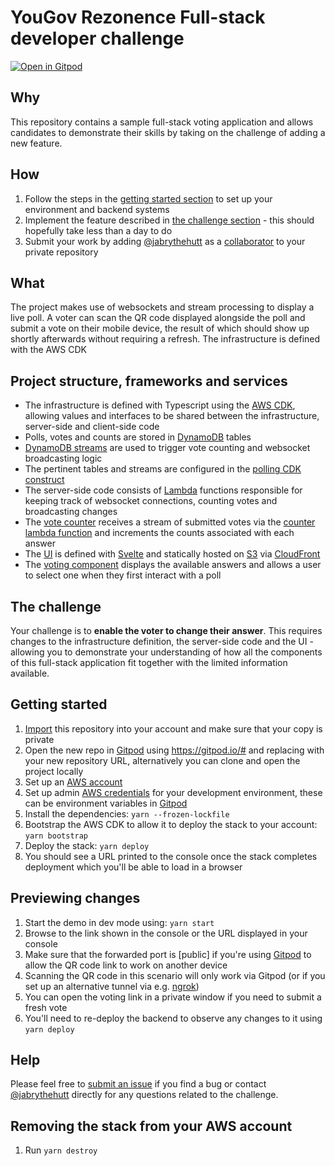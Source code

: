 # YouGov Rezonence Full-stack developer challenge

[![Open in Gitpod](https://gitpod.io/button/open-in-gitpod.svg)](https://gitpod.io/#https://github.com/rezonence/full-stack-challenge.git)

## Why
This repository contains a sample full-stack voting application and allows candidates to demonstrate their skills by taking on the challenge of adding a new feature.

## How
1. Follow the steps in the [getting started section](#getting-started) to set up your environment and backend systems
2. Implement the feature described in [the challenge section](#the-challenge) - this should hopefully take less than a day to do
3. Submit your work by adding [@jabrythehutt](https://github.com/jabrythehutt) as a [collaborator](https://docs.github.com/en/account-and-profile/setting-up-and-managing-your-github-user-account/managing-access-to-your-personal-repositories/inviting-collaborators-to-a-personal-repository) to your private repository

## What
The project makes use of websockets and stream processing to display a live poll. A voter can scan the QR code displayed alongside the poll and submit a vote on their mobile device, the result of which should show up shortly afterwards without requiring a refresh. The infrastructure is defined with the AWS CDK

## Project structure, frameworks and services

* The infrastructure is defined with Typescript using the [AWS CDK](https://docs.aws.amazon.com/cdk/v2/guide/home.html), allowing values and interfaces to be shared between the infrastructure, server-side and client-side code
* Polls, votes and counts are stored in [DynamoDB](https://aws.amazon.com/dynamodb/) tables 
* [DynamoDB streams](https://docs.aws.amazon.com/amazondynamodb/latest/developerguide/Streams.html) are used to trigger vote counting and websocket broadcasting logic
* The pertinent tables and streams are configured in the [polling CDK construct](src/polls/PollsConstruct.ts)
* The server-side code consists of [Lambda](https://aws.amazon.com/lambda/) functions responsible for keeping track of websocket connections, counting votes and broadcasting changes
* The [vote counter](src/polls/VoteCounter.ts) receives a stream of submitted votes via the [counter lambda function](src/polls/counter/handler.ts) and increments the counts associated with each answer
* The [UI](src/poller/) is defined with [Svelte](https://svelte.dev) and statically hosted on [S3](https://aws.amazon.com/s3/) via [CloudFront](https://aws.amazon.com/cloudfront/)
* The [voting component](src/poller/Vote.svelte) displays the available answers and allows a user to select one when they first interact with a poll

## The challenge
Your challenge is to **enable the voter to change their answer**. This requires changes to the infrastructure definition, the server-side code and the UI - allowing you to demonstrate your understanding of how all the components of this full-stack application fit together with the limited information available.

## Getting started
1. [Import](https://docs.github.com/en/get-started/importing-your-projects-to-github/importing-source-code-to-github/importing-a-repository-with-github-importer) this repository into your account and make sure that your copy is private
2. Open the new repo in [Gitpod](https://www.gitpod.io/docs/getting-started) using https://gitpod.io/#<your-new-repo-url> and replacing <your-new-repo-url> with your new repository URL, alternatively you can clone and open the project locally
3. Set up an [AWS account](https://aws.amazon.com/account/) 
4. Set up admin [AWS credentials](https://docs.aws.amazon.com/cli/latest/userguide/cli-configure-envvars.html) for your development environment, these can be environment variables in [Gitpod](https://www.gitpod.io/docs/environment-variables)
5. Install the dependencies: `yarn --frozen-lockfile`
6. Bootstrap the AWS CDK to allow it to deploy the stack to your account: `yarn bootstrap`
7. Deploy the stack: `yarn deploy`
8. You should see a URL printed to the console once the stack completes deployment which you'll be able to load in a browser

## Previewing changes
1. Start the demo in dev mode using: `yarn start`
2. Browse to the link shown in the console or the URL displayed in your console
3. Make sure that the forwarded port is [public] if you're using [Gitpod](https://www.gitpod.io/docs/config-ports) to allow the QR code link to work on another device
4. Scanning the QR code in this scenario will only work via Gitpod (or if you set up an alternative tunnel via e.g. [ngrok](https://ngrok.com/))
5. You can open the voting link in a private window if you need to submit a fresh vote
6. You'll need to re-deploy the backend to observe any changes to it using `yarn deploy` 

## Help
Please feel free to [submit an issue](https://docs.github.com/en/issues/tracking-your-work-with-issues/creating-an-issue) if you find a bug or contact [@jabrythehutt](https://github.com/jabrythehutt) directly for any questions related to the challenge.

## Removing the stack from your AWS account
1. Run `yarn destroy`

